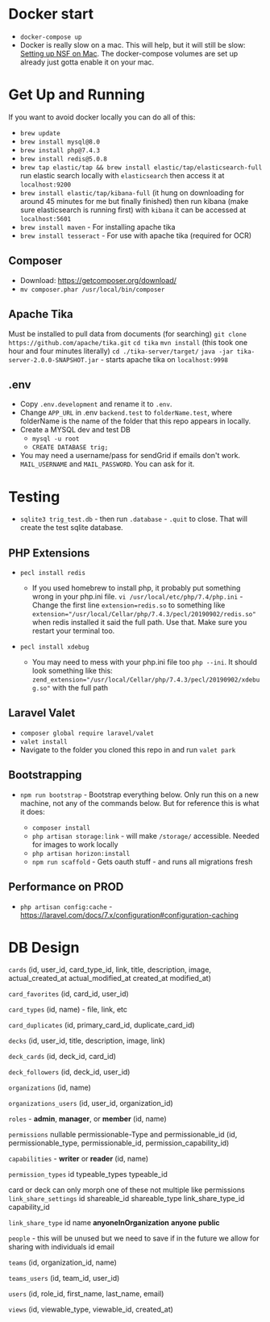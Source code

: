 # Docker start
* `docker-compose up`
* Docker is really slow on a mac. This will help, but it will still be slow: [Setting up NSF on Mac](https://blog.fingo.pl/speed-up-docker-using-nfs-volumes/). The docker-compose volumes are set up already just gotta enable it on your mac.

# Get Up and Running
If you want to avoid docker locally you can do all of this:
* `brew update`
* `brew install mysql@8.0`
* `brew install php@7.4.3`
* `brew install redis@5.0.8`
* `brew tap elastic/tap && brew install elastic/tap/elasticsearch-full` run elastic search locally with `elasticsearch` then access it at `localhost:9200`
* `brew install elastic/tap/kibana-full` (it hung on downloading for around 45 minutes for me but finally finished) then run kibana (make sure elasticsearch is running first) with `kibana` it can be accessed at `localhost:5601`
* `brew install maven` - For installing apache tika
* `brew install tesseract` - For use with apache tika (required for OCR)
  
## Composer
* Download: https://getcomposer.org/download/ 
* `mv composer.phar /usr/local/bin/composer`

## Apache Tika
Must be installed to pull data from documents (for searching)
`git clone https://github.com/apache/tika.git`
`cd tika`
`mvn install` (this took one hour and four minutes literally)
`cd ./tika-server/target/`
`java -jar tika-server-2.0.0-SNAPSHOT.jar` - starts apache tika on `localhost:9998`

## .env
* Copy `.env.development` and rename it to `.env`.
* Change `APP_URL` in .env `backend.test` to `folderName.test`, where folderName is the name of the folder that this repo appears in locally.
* Create a MYSQL dev and test DB
  * `mysql -u root`
  * `CREATE DATABASE trig;`
* You may need a username/pass for sendGrid if emails don't work. `MAIL_USERNAME` and `MAIL_PASSWORD`. You can ask for it.

# Testing
* `sqlite3 trig_test.db` - then run `.database` - `.quit` to close. That will create the test sqlite database.

## PHP Extensions
* `pecl install redis` 
  * If you used homebrew to install php, it probably put something wrong in your php.ini file. 
`vi /usr/local/etc/php/7.4/php.ini` - Change the first line `extension=redis.so` to something
like `extension="/usr/local/Cellar/php/7.4.3/pecl/20190902/redis.so"` when redis installed it said
the full path. Use that. Make sure you restart your terminal too.

* `pecl install xdebug`
  * You may need to mess with your php.ini file too `php --ini`. It should look something like this:
`zend_extension="/usr/local/Cellar/php/7.4.3/pecl/20190902/xdebug.so"` with the full path

## Laravel Valet
* `composer global require laravel/valet`
* `valet install`
* Navigate to the folder you cloned this repo in and run `valet park`

## Bootstrapping
* `npm run bootstrap` - Bootstrap everything below. Only run this on a new machine, not any of the 
commands below. But for reference this is what it does:

  * `composer install`
  * `php artisan storage:link` - will make `/storage/` accessible. Needed for images to work locally
  * `php artisan horizon:install` 
  * `npm run scaffold` - Gets oauth stuff - and runs all migrations fresh

## Performance on PROD
* `php artisan config:cache` - https://laravel.com/docs/7.x/configuration#configuration-caching

# DB Design
`cards`
(id, user_id, card_type_id, link, title, description, image, actual_created_at actual_modified_at created_at modified_at)

`card_favorites`
(id, card_id, user_id)

`card_types` 
(id, name) - file, link, etc

`card_duplicates`
(id, primary_card_id, duplicate_card_id)

`decks`
(id, user_id, title, description, image, link)

`deck_cards`
(id, deck_id, card_id)

`deck_followers`
(id, deck_id, user_id)

`organizations`
(id, name)

`organizations_users`
(id, user_id, organization_id)

`roles` - **admin**, **manager**, or **member** 
(id, name)

`permissions`
nullable permissionable-Type and permissionable_id
(id, permissionable_type, permissionable_id, permission_capability_id)

`capabilities` - **writer** or **reader** 
(id, name)

`permission_types`
id typeable_types typeable_id

card or deck can only morph one of these not multiple like permissions
`link_share_settings`
id shareable_id shareable_type link_share_type_id capability_id 

`link_share_type`
id name  **anyoneInOrganization** **anyone** **public**

`people` - this will be unused but we need to save if in the future we allow for sharing with individuals
id email

`teams` 
(id, organization_id, name)

`teams_users`
(id, team_id, user_id)

`users`
(id, role_id, first_name, last_name, email)

`views`
(id, viewable_type, viewable_id, created_at)




